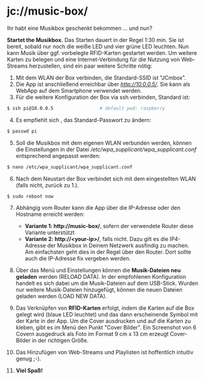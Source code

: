 # jc://music-box/

Ihr habt eine Musikbox geschenkt bekommen ... und nun?

**Startet the Musikbox.** Das Starten dauert in der Regel 1:30 min. Sie ist bereit, sobald nur noch die weiße LED und vier grüne LED leuchten. 
Nun kann Musik über ggf. vorbelegte RFID-Karten gestartet werden. Um weitere Karten zu belegen und eine Internet-Verbindung für die Nutzung von Web-Streams herzustellen, 
sind ein paar weitere Schritte nötig:

1. Mit dem WLAN der Box verbinden, die Standard-SSID ist "JCmbox".
2. Die App ist anschließend erreichbar über *http://10.0.0.5/*. Sie kann als WebApp auf dem Smartphone verwendet werden.
3. Für die weitere Konfiguration der Box via ssh verbinden, Standard ist:

```bash
$ ssh pi@10.0.0.5                 # default pwd: raspberry
```

4. Es empfiehlt sich , das Standard-Passwort zu ändern:

```bash
$ passwd pi
```

5. Soll die Musikbox mit dem eigenen WLAN verbunden werden, können die Einstellungen in der Datei */etc/wpa_supplicant/wpa_supplicant.conf* entsprechend angepasst werden:

```bash
$ nano /etc/wpa_supplicant/wpa_supplicant.conf
```

6. Nach dem Neustart der Box verbindet sich mit dem eingestellten WLAN (falls nicht, zurück zu 1.).

```bash
$ sudo reboot now
```

7. Abhängig vom Router kann die App über die IP-Adresse oder den Hostname erreicht werden:
     * **Variante 1: http://music-box/**, sofern der verwendete Router diese Variante unterstützt
     * **Variante 2: http://&lt;your-ip&gt;/**, falls nicht. Dazu gilt es die IP4-Adresse der Musikbox in Deinem Netzwerk ausfindig zu machen. Am einfachsten geht dies in der Regel über den Router. Dort sollte auch die IP-Adresse fix vergeben werden. 
     
     

8. Über das Menü und Einstellungen können die **Musik-Dateien neu geladen** werden (RELOAD DATA). In der empfohlenen Konfiguration handelt es sich dabei um die Musik-Dateien auf dem USB-Stick.
   Wurden nur weitere Musik-Dateien hinzugefügt, können die neuen Dateien geladen werden (LOAD NEW DATA).

9. Das Verknüpfen von **RFID-Karten** erfolgt, indem die Karten auf die Box gelegt wird (blaue LED leuchtet) und das dann erscheinende Symbol mit der Karte in der App.
   Um die Cover ausdrucken und auf die Karten zu kleben, gibt es im Menü den Punkt "Cover Bilder". Ein Screenshot von 6 Covern ausgedruck als Foto im Format 9 cm x 13 cm erzeugt Cover-Bilder in der richtigen Größe.
   
10. Das Hinzufügen von Web-Streams und Playlisten ist hoffentlich intuitiv genug ;-).
   
11. **Viel Spa&szlig;!**

